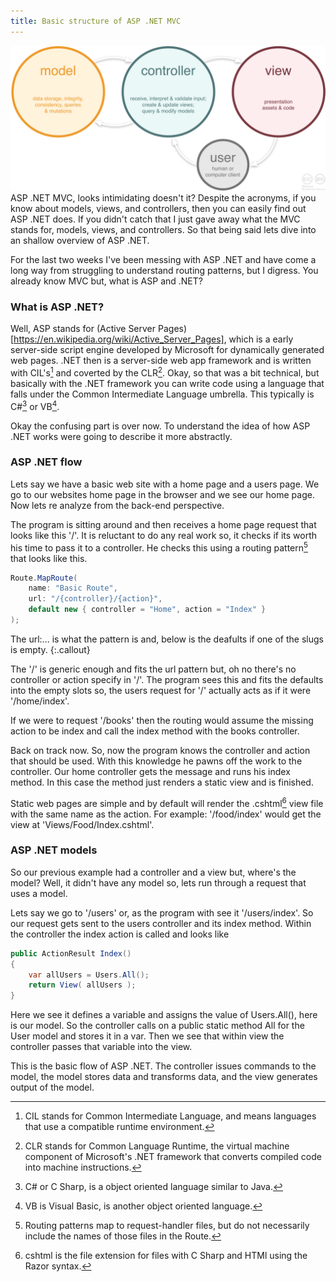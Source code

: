 ```yaml
---
title: Basic structure of ASP .NET MVC
---
```

<img src="/assets/images/mvc_role_diagram.png">
ASP .NET MVC, looks intimidating doesn't it? Despite the acronyms, if you know about models, views, and controllers, then you can easily find out ASP .NET does. If you didn't catch that I just gave away what the MVC stands for, models, views, and controllers. So that being said lets dive into an shallow overview of ASP .NET.

For the last two weeks I've been messing with ASP .NET and have come a long way from struggling to understand routing patterns, but I digress. You already know MVC but, what is ASP and .NET?

### What is ASP .NET?

Well, ASP stands for (Active Server Pages)[https://en.wikipedia.org/wiki/Active_Server_Pages], which is a early server-side script engine developed by Microsoft for dynamically generated web pages. .NET then is a server-side web app framework and is written with CIL's[^1] and coverted by the CLR[^2]. Okay, so that was a bit technical, but basically with the .NET framework you can write code using a language that falls under the Common Intermediate Language umbrella. This typically is C#[^3] or VB[^4].

Okay the confusing part is over now. To understand the idea of how ASP .NET works were going to describe it more abstractly.

### ASP .NET flow

Lets say we have a basic web site with a home page and a users page. We go to our websites home page in the browser and we see our home page. Now lets re analyze from the back-end perspective.

The program is  sitting around and then receives a home page request that looks like this '/'. It is reluctant to do any real work so, it checks if its worth his time to pass it to a controller. He checks this using a routing pattern[^5] that looks like this.

```csharp
Route.MapRoute(
	name: "Basic Route",
	url: "/{controller}/{action}",
	default new { controller = "Home", action = "Index" }
);
```

The url:... is what the pattern is and, below is the deafults if one of the slugs is empty.
{:.callout}

The '/' is generic enough and fits the url pattern but, oh no there's no controller or action specify in '/'. The program sees this and fits the defaults into the empty slots so, the users request for '/' actually acts as if it were '/home/index'. 

If we were to request '/books' then the routing would assume the missing action to be index and call the index method with the books controller.

Back on track now. So, now the program knows the controller and action that should be used. With this knowledge he pawns off the work to the controller. Our home controller gets the message and runs his index method. In this case the method just renders a static view and is finished.

Static web pages are simple and by default will render the .cshtml[^6] view file with the same name as the action. For example: '/food/index' would get the view at 'Views/Food/Index.cshtml'.

### ASP .NET models

So our previous example had a controller and a view but, where's the model? Well, it didn't have any model so, lets run through a request that uses a model.

Lets say we go to '/users' or, as the program with see it '/users/index'. So our request gets sent to the users controller and its index method. Within the controller the index action is called and looks like

```csharp
public ActionResult Index()
{
	var allUsers = Users.All();
	return View( allUsers );
}
```

Here we see it defines a variable and assigns the value of Users.All(), here is our model. So the controller calls on a public static method All for the User model and stores it in a var. Then we see that within view the controller passes that variable into the view.

This is the basic flow of ASP .NET. The controller issues commands to the model, the model stores data and transforms data, and the view generates output of the model.

[^1]: CIL stands for Common Intermediate Language, and means languages that use a compatible runtime environment.
[^2]: CLR stands for Common Language Runtime, the virtual machine component of Microsoft's .NET framework that converts compiled code into machine instructions.
[^3]: C# or C Sharp, is a object oriented language similar to Java.
[^4]: VB is Visual Basic, is another object oriented language.
[^5]: Routing patterns map to request-handler files, but do not necessarily include the names of those files in the Route.
[^6]: cshtml is the file extension for files with C Sharp and HTMl using the Razor syntax. 